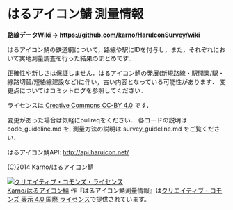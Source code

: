 # はるアイコン鯖 測量情報

__路線データWiki → https://github.com/karno/HaruIconSurvey/wiki__

はるアイコン鯖の鉄道網について，路線や駅にIDを付与し，また，それぞれにおいて実地測量調査を行った結果のまとめです．

正確性や新しさは保証しません．はるアイコン鯖の発展(新規路線・駅開業/駅・線路切替/短絡線建設など)に伴い，古い内容となっている可能性があります．
変更点についてはコミットログを参照してください．


ライセンスは <a href="http://creativecommons.org/licenses/by/4.0/">Creative Commons CC-BY 4.0</a> です．

変更があった場合は気軽にpullreqをください．
各コードの説明は code_guideline.md を,
測量方法の説明は survey_guideline.md をご覧ください．


はるアイコン鯖API: http://api.haruicon.net/

(C)2014 Karno/はるアイコン鯖

<a rel="license" href="http://creativecommons.org/licenses/by/4.0/"><img alt="クリエイティブ・コモンズ・ライセンス" style="border-width:0" src="https://i.creativecommons.org/l/by/4.0/88x31.png" /></a><br /><a xmlns:cc="http://creativecommons.org/ns#" href="http://haruicon.com/" property="cc:attributionName" rel="cc:attributionURL">Karno/はるアイコン鯖</a> 作『<span xmlns:dct="http://purl.org/dc/terms/" href="http://purl.org/dc/dcmitype/Dataset" property="dct:title" rel="dct:type">はるアイコン鯖測量情報</span>』は<a rel="license" href="http://creativecommons.org/licenses/by/4.0/">クリエイティブ・コモンズ 表示 4.0 国際 ライセンス</a>で提供されています。


